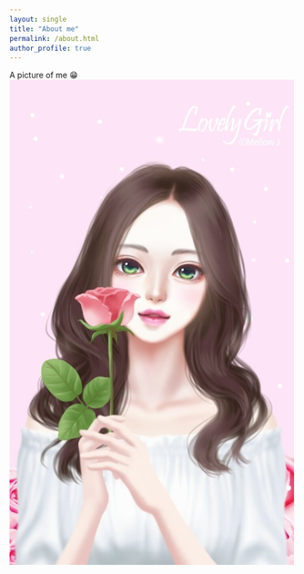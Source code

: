 ```yaml
---
layout: single
title: "About me"
permalink: /about.html
author_profile: true
---
```

A picture of me :grin:
![Image](/assets/images/largeCartoon.jpg?raw=true)
